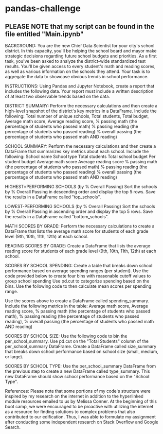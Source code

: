 # pandas-challenge


## PLEASE NOTE that my script can be found in the file entitled "Main.ipynb"


BACKGROUND: 
You are the new Chief Data Scientist for your city's school district. In this capacity, you'll be helping the school board and mayor make strategic decisions regarding future school budgets and priorities. As a first task, you've been asked to analyze the district-wide standardized test results. You'll be given access to every student's math and reading scores, as well as various information on the schools they attend. Your task is to aggregate the data to showcase obvious trends in school performance.


INSTRUCTIONS: 
Using Pandas and Jupyter Notebook, create a report that includes the following data. Your report must include a written description of at least two observable trends based on the data.

DISTRICT SUMMARY:
Perform the necessary calculations and then create a high-level snapshot of the district's key metrics in a DataFrame.
Include the following:
Total number of unique schools,
Total students,
Total budget,
Average math score,
Average reading score,
% passing math (the percentage of students who passed math)
% passing reading (the percentage of students who passed reading)
% overall passing (the percentage of students who passed math AND reading)

SCHOOL SUMMARY:
Perform the necessary calculations and then create a DataFrame that summarizes key metrics about each school.
Include the following:
School name
School type
Total students
Total school budget
Per student budget
Average math score
Average reading score
% passing math (the percentage of students who passed math)
% passing reading (the percentage of students who passed reading)
% overall passing (the percentage of students who passed math AND reading)


HIGHEST=PERFORMING SCHOOLS (by % Overall Passing)
Sort the schools by % Overall Passing in descending order and display the top 5 rows.
Save the results in a DataFrame called "top_schools".


LOWEST-PERFORMING SCHOOLS (by % Overall Passing)
Sort the schools by % Overall Passing in ascending order and display the top 5 rows.
Save the results in a DataFrame called "bottom_schools".


MATH SCORES BY GRADE:
Perform the necessary calculations to create a DataFrame that lists the average math score for students of each grade level (9th, 10th, 11th, 12th) at each school.


READING SCORES BY GRADE:
Create a DataFrame that lists the average reading score for students of each grade level (9th, 10th, 11th, 12th) at each school.


SCORES BY SCHOOL SPENDING:
Create a table that breaks down school performance based on average spending ranges (per student).
Use the code provided below to create four bins with reasonable cutoff values to group school spending
Use pd.cut to categorize spending based on the bins.
Use the following code to then calculate mean scores per spending range.


Use the scores above to create a DataFrame called spending_summary.
Include the following metrics in the table:
Average math score,
Average reading score,
% passing math (the percentage of students who passed math),
% passing reading (the percentage of students who passed reading),
% overall passing (the percentage of students who passed math AND reading)


SCORES BY SCHOOL SIZE:
Use the following code to bin the per_school_summary. Use pd.cut on the "Total Students" column of the per_school_summary DataFrame.
Create a DataFrame called size_summary that breaks down school performance based on school size (small, medium, or large).


SCORES BY SCHOOL TYPE:
Use the per_school_summary DataFrame from the previous step to create a new DataFrame called type_summary.
This new DataFrame should show school performance based on the "School Type".


References: Please note that some portions of my code's structure were inspired by my research on the internet in addition to the hyperlinked module resources emailed to us by Melissa Conner. At the beginning of this boot camp, we were encouraged to be proactive with utilizing the internet as a resource for finding solutions to complex problems that also contributed to our edification. Thus, I was able to formulate my assignment after conducting some independent research on Stack Overflow and Google Search.

